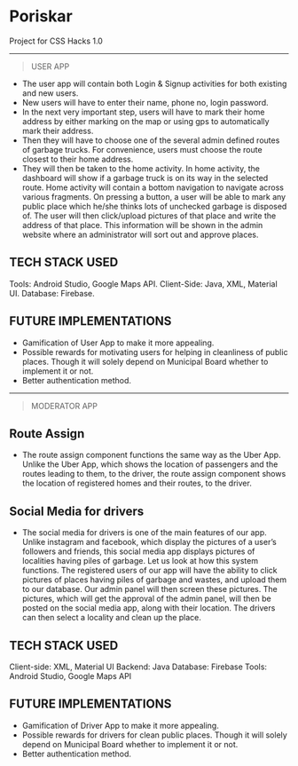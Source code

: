 # Poriskar

Project for CSS Hacks 1.0
___

>USER APP

- The user app will contain both Login & Signup activities for both existing and new users.
- New users will have to enter their name, phone no, login password.
- In the next very important step, users will have to mark their home address by either marking on the map or using gps to automatically mark their address.
- Then they will have to choose one of the several admin defined routes of garbage trucks. For convenience, users must choose the route closest to their home address.
- They will then be taken to the home activity.
In home activity, the dashboard will show if a garbage truck is on its way in the selected route. Home activity will contain a bottom navigation to navigate across various fragments. On pressing a button, a user will be able to mark any public place which he/she thinks lots of unchecked garbage is disposed of. The user will then click/upload pictures of that place and write the address of that place. This information will be shown in the admin website where an administrator will sort out and approve places.

## TECH STACK USED
Tools: Android Studio, Google Maps API.
Client-Side: Java, XML, Material UI.
Database: Firebase.

## FUTURE IMPLEMENTATIONS
- Gamification of User App to make it more appealing.
- Possible rewards for motivating users for helping in cleanliness of public places. Though it will solely depend on Municipal Board whether to implement it or not.
- Better authentication method.

___

> MODERATOR APP

## Route Assign
- The route assign component functions the same way as the Uber App. Unlike the Uber App, which shows the location of passengers and the routes leading to them, to the driver, the route assign component shows the location of registered homes and their routes, to the driver.   


## Social Media for drivers
- The social media for drivers is one of the main features of our app. Unlike instagram and facebook, which display the pictures of a user’s followers and friends, this social media app displays pictures of localities having piles of garbage. Let us look at how this system functions. The registered users of our app will have the ability to click pictures of places having piles of garbage and wastes, and upload them to our database. Our admin panel will then screen these pictures. The pictures, which will get the approval of the admin panel, will then be posted on the social media app, along with their location. The drivers can then select a locality and clean up the place.

## TECH STACK USED
Client-side: 	XML, Material UI
Backend:		Java
Database:		Firebase
Tools:  		Android Studio, Google Maps API	

## FUTURE IMPLEMENTATIONS
- Gamification of Driver App to make it more appealing.
- Possible rewards for drivers for clean public places. Though it will solely depend on Municipal Board whether to implement it or not.
- Better authentication method.

